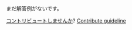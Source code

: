 
まだ解答例がないです。

[コントリビュートしませんか](https://github.com/BFEdev/BFE.dev-solutions/blob/main/quiz/typed-array-length_ja.md)?  [Contribute guideline](https://github.com/BFEdev/BFE.dev-solutions#how-to-contribute)
